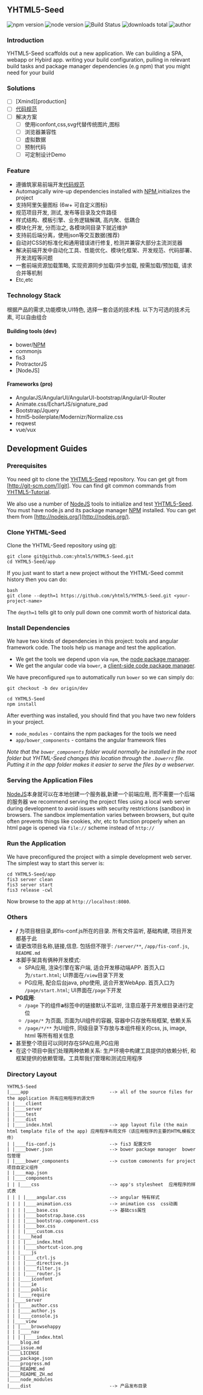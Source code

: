 ## YHTML5-Seed
               
![npm version] ![node version] ![Build Status] ![downloads total] ![author]

### Introduction

YHTML5-Seed scaffolds out a new application. We can building a SPA, webapp or Hybird app.
writing your build configuration, pulling in relevant build tasks 
and package manager dependencies (e.g npm) that you might need for your build   
               
### Solutions

- [ ] [Xmind][production]
- [ ] [代码规范][codeStandard]
- [ ] 解决方案
    - [ ] 使用iconfont,css,svg代替传统图片,图标
    - [ ] 浏览器兼容性
    - [ ] 虚拟数据
    - [ ] 预制代码 
    - [ ] 可定制设计Demo

### Feature
  * 遵循筑家易前端开发[代码规范][codeStandard]
  * Automagically wire-up dependencies installed with [NPM][npm],initializes the project
  * 支持阿里矢量图标 (6w+ 可自定义图标)
  * 规范项目开发, 测试, 发布等目录及文件路径
  * 样式结构、模板引擎、业务逻辑解耦, 高内聚、低耦合
  * 模块化开发, 分而治之, 各模块同目录下就近维护 
  * 支持前后端分离，使用json等交互数据(推荐)
  * 自动对CSS的标准化和通用错误进行修复, 检测并兼容大部分主流浏览器
  * 解决前端开发中自动化工具、性能优化、模块化框架、开发规范、代码部署、开发流程等问题
  * 一套前端资源加载策略, 实现资源同步加载/异步加载, 按需加载/预加载, 请求合并等机制
  * Etc,etc

### Technology Stack
根据产品的需求,功能模块,UI特色, 选择一套合适的技术栈. 以下为可选的技术元素, 可以自由组合

#### Building tools (dev)
  * bower/[NPM][npm]
  * commonjs
  * fis3
  * ProtractorJS
  * [NodeJS]
  
#### Frameworks (pro)
  * AngularJS/AngularUI/AngularUI-bootstrap/AngularUI-Router
  * Animate.css/EchartJS/signature_pad
  * Bootstrap/Jquery
  * html5-boilerplate/Modernizr/Normalize.css
  * reqwest
  * vue/vux


## Development Guides 

### Prerequisites
  
You need git to clone the [YHTML5-Seed] repository. You can get git from [http://git-scm.com/][git].
You can find git common commands from [YHTML5-Tutorial][YHTML5-Tutorial-Git].

We also use a number of [NodeJS][node] tools to initialize and test [YHTML5-Seed]. You must have node.js and
its package manager [NPM][npm] installed.  You can get them from [http://nodejs.org/](http://nodejs.org/).
  
### Clone YHTML-Seed  

Clone the YHTML-Seed repository using [git][git]:

```
git clone git@github.com:yhtml5/YHTML5-Seed.git 
cd YHTML5-Seed/app 
```

If you just want to start a new project without the YHTML-Seed commit history then you can do:

```
bash
git clone --depth=1 https://github.com/yhtml5/YHTML5-Seed.git <your-project-name>
```

The `depth=1` tells git to only pull down one commit worth of historical data.


### Install Dependencies  

We have two kinds of dependencies in this project: tools and angular framework code.  The tools help
us manage and test the application.

* We get the tools we depend upon via `npm`, the [node package manager][npm].
* We get the angular code via `bower`, a [client-side code package manager][bower].

We have preconfigured `npm` to automatically run `bower` so we can simply do:

```
git checkout -b dev origin/dev

cd YHTML5-Seed
npm install
```

After everthing was installed, you should find that you have two new folders in your project.

* `node_modules` - contains the npm packages for the tools we need
* `app/bower_components` - contains the angular framework files

*Note that the `bower_components` folder would normally be installed in the root folder but
YHTML-Seed changes this location through the `.bowerrc` file.  Putting it in the app folder makes
it easier to serve the files by a webserver.*

### Serving the Application Files

[NodeJS][node]本身就可以在本地创建一个服务器,新建一个前端应用, 而不需要一个后端的服务器
we recommend serving the project files using a local web server during development to avoid issues 
with security restrictions (sandbox) in browsers. 
The sandbox implementation varies between browsers, but quite often prevents things like cookies, xhr, etc to function properly 
when an html page is opened via `file://` scheme instead of `http://`

### Run the Application  

We have preconfigured the project with a simple development web server.  The simplest way to start
this server is:

```
cd YHTML5-Seed/app 
fis3 server clean
fis3 server start
fis3 release -cwl
```

Now browse to the app at `http://localhost:8080`.

### Others

* **/** 为项目根目录,即fis-conf.js所在的目录. 所有文件监听, 基础构建, 项目开发都基于此
* 请更改项目名称,链接,信息. 包括但不限于: `/server/**`, `/app/fis-conf.js`, `README.md`
* 本脚手架具有俩种开发模式:
  * SPA应用, 渲染引擎在客户端, 适合开发移动端APP. 首页入口为`/start.html`; UI界面在`/view`目录下开发 
  * PG应用, 配合后台java, php使用, 适合开发WebApp. 首页入口为 `/page/start.html`; UI界面在`/page`下开发  
* **PG应用**: 
  * `/page` 下的组件**a**标签中的链接默认不监听, 注意应基于开发根目录进行定位
  * `/page/*` 为页面, 页面为UI组件的容器, 容器中只存放布局框架, 依赖关系
  * `/page/*/**` 为UI组件, 同级目录下存放与本组件相关的css, js, image, html 等所有相关信息
* 甚至整个项目可以同时存在SPA应用,PG应用
* 在这个项目中我们处理两种依赖关系: 生产环境中构建工具提供的依赖分析, 和框架提供的依赖管理。工具帮我们管理和测试应用程序

### Directory Layout

```
YHTML5-Seed
|____app                              --> all of the source files for the application 所有应用程序的源文件
| |____client
| |____server
| |____test
| |____dist
| |____index.html                     --> app layout file (the main html template file of the app) 应用程序布局文件（该应用程序的主要的HTML模板文件）
| |____fis-conf.js                    --> fis3 配置文件
| |____bower.json                     --> bower package manager  bower包管理
| |____bower_components               --> custom comonents for project 项目自定义组件
| |____map.json
| |____components
| | |____css                          --> app's stylesheet  应用程序的样式表
| | | |____angular.css                --> angular 特有样式
| | | |____animation.css              --> animation css  css动画
| | | |____base.css                   --> 基础css属性
| | | |____bootstrap.base.css
| | | |____bootstrap.component.css
| | | |____box.css
| | | |____custom.css
| | |____head
| | | |____index.html
| | | |____shortcut-icon.png
| | |____js
| | | |____ctrl.js
| | | |____directive.js
| | | |____filter.js
| | | |____router.js
| | |____iconfont
| | |____ie
| | |____public
| | |____require
| |____server
| | |____author.css
| | |____author.js
| | |____console.js
| |____view
| | |____browsehappy
| | |____nav
| | | |____index.html
|____blog.md
|____issue.md
|____LICENSE
|____package.json
|____progress.md
|____README.md             
|____README_ZH.md
|____node_modules    
|____dist                             --> 产品发布目录
```

[author]:https://img.shields.io/badge/author-yhtml5-blue.svg
[Build Status]:https://img.shields.io/travis/twbs/bootstrap/master.svg
[downloads total]:https://img.shields.io/github/downloads/atom/atom/total.svg
[npm version]:https://img.shields.io/npm/v/npm.svg
[node version]:https://img.shields.io/badge/node-v4.3.2-blue.svg

[bower]: http://bower.io
[es5-shim]:https://github.com/es-shims/es5-shim
[git]: http://git-scm.com/
[http-server]: https://github.com/nodeapps/http-server
[html5shiv]:https://github.com/aFarkas/html5shiv
[jasmine]: http://jasmine.github.io
[karma]: http://karma-runner.github.io
[modernizr]:https://github.com/Modernizr/Modernizr
[npm]: https://www.npmjs.org/
[node]: http://nodejs.org
[protractor]: https://github.com/angular/protractor
[travis]: https://travis-ci.org/

[codeStandard]:https://github.com/yhtml5/YHTML5-Seed/blob/master/codeStandard
[document]:https://github.com/yhtml5/YHTML5-Seed/blob/master/README_EN.md
[issue]:https://github.com/yhtml5/YHTML5-Seed/blob/master/issue.md
[progress]:https://github.com/yhtml5/YHTML5-Seed/blob/master/progress.md
[problem]:https://github.com/yhtml5/FW-Dashboard/blob/master/question.md
[YHTML5-Tutorial-Git]:https://github.com/yhtml5/YHTML5-Tutorial/tree/master/app/git
[YHTML5-Seed]:https://github.com/yhtml5/YHTML5-Seed